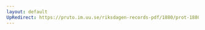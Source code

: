 ```yaml
---
layout: default
UpRedirect: https://pruto.im.uu.se/riksdagen-records-pdf/1880/prot-1880--ak--004/prot-1880--ak--004_003.pdf
---
```

